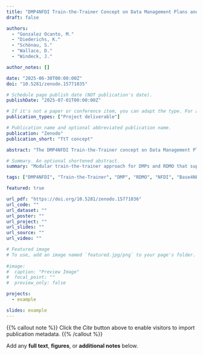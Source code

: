 ```yaml
---
title: "DMP4NFDI Train-the-Trainer Concept on Data Management Plans and RDMO"
draft: false

authors:
  - "Gonzalez Ocanto, M."
  - "Diederichs, K."
  - "Schönau, S."
  - "Wallace, D."
  - "Windeck, J."

author_notes: []

date: "2025-06-30T00:00:00Z"
doi: "10.5281/zenodo.15771035"

# Schedule page publish date (NOT publication's date).
publishDate: "2025-07-01T00:00:00Z"

# If it's not a paper or conference item, you can adapt the type. For a general doc, "misc" often works.
publication_types: ["Project deliverable"]

# Publication name and optional abbreviated publication name.
publication: "Zenodo"
publication_short: "TtT concept"

abstract: "The DMP4NFDI Train-the-Trainer concept on Data Management Plans (DMPs) and RDMO is part of our mission to support the National Research Data Infrastructure (NFDI) by offering consortia-oriented, reusable training formats. These trainings aim to foster the creation and use of DMPs and SMPs across the NFDI, with RDMO as the central tool. This first version is based on an extensive requirement analysis carried out during the first project phase."

# Summary. An optional shortened abstract.
summary: "Modular train-the-trainer approach for DMPs and RDMO that supports learners at different levels of expertise"

tags: ["DMP4NFDI", "Train-the-Trainer", "DMP", "RDMO", "NFDI", "Base4NFDI"]

featured: true

url_pdf: "https://doi.org/10.5281/zenodo.15771036"
url_code: ""
url_dataset: ""
url_poster: ""
url_project: ""
url_slides: ""
url_source: ""
url_video: ""

# Featured image
# To use, add an image named `featured.jpg/png` to your page's folder.
 
#image:
#  caption: "Preview Image"
#  focal_point: ""
#  preview_only: false

projects:
  - example

slides: example
---
```


{{% callout note %}}
Click the _Cite_ button above to enable visitors to import publication metadata.
{{% /callout %}}

Add any **full text**, **figures**, or **additional notes** below.
